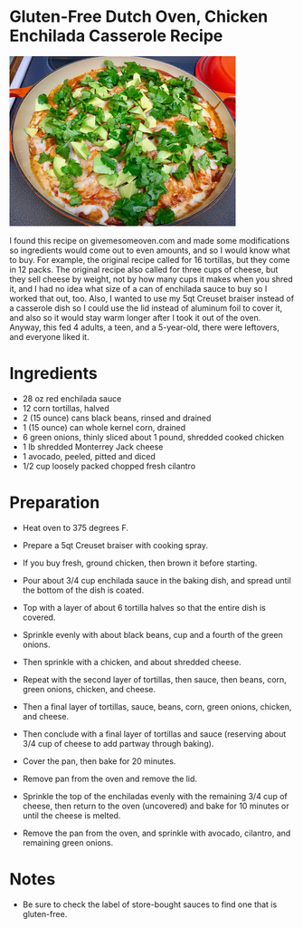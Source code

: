 # Gluten-Free Dutch Oven, Chicken Enchilada Casserole Recipe

![Chicken Enchiladas](https://github.com/FoodieNerds/cookbook/blob/master/main-course/images/ChickenEnchiladaCasserole.jpg "Chicken Enchiladas")

I found this recipe on givemesomeoven.com and made some modifications so ingredients would come out to even amounts, and so I would know what to buy. For example, the original recipe called for 16 tortillas, but they come in 12 packs. The original recipe also called for three cups of cheese, but they sell cheese by weight, not by how many cups it makes when you shred it, and I had no idea what size of a can of enchilada sauce to buy so I worked that out, too. Also, I wanted to use my 5qt Creuset braiser instead of a casserole dish so I could use the lid instead of aluminum foil to cover it, and also so it would stay warm longer after I took it out of the oven. Anyway, this fed 4 adults, a teen, and a 5-year-old, there were leftovers, and everyone liked it.

# Ingredients

* 28 oz red enchilada sauce
* 12 corn tortillas, halved
* 2 (15 ounce) cans black beans, rinsed and drained
* 1 (15 ounce) can whole kernel corn, drained
* 6 green onions, thinly sliced
about 1 pound, shredded cooked chicken
* 1 lb shredded Monterrey Jack cheese
* 1 avocado, peeled, pitted and diced
* 1/2 cup loosely packed chopped fresh cilantro

# Preparation

* Heat oven to 375 degrees F.
* Prepare a 5qt Creuset braiser with cooking spray.
* If you buy fresh, ground chicken, then brown it before starting.


* Pour about 3/4 cup enchilada sauce in the baking dish, and spread until the bottom of the dish is coated.
* Top with a layer of about 6 tortilla halves so that the entire dish is covered.
* Sprinkle evenly with about black beans, cup and a fourth of the green onions.
* Then sprinkle with a chicken, and about shredded cheese.
* Repeat with the second layer of tortillas, then sauce, then beans, corn, green onions, chicken, and cheese.
* Then a final layer of tortillas, sauce, beans, corn, green onions, chicken, and cheese.
* Then conclude with a final layer of tortillas and sauce (reserving about 3/4 cup of cheese to add partway through baking).
* Cover the pan, then bake for 20 minutes.


* Remove pan from the oven and remove the lid.
* Sprinkle the top of the enchiladas evenly with the remaining 3/4 cup of cheese, then return to the oven (uncovered) and bake for 10 minutes or until the cheese is melted.
* Remove the pan from the oven, and sprinkle with avocado, cilantro, and remaining green onions.

# Notes

* Be sure to check the label of store-bought sauces to find one that is gluten-free.
